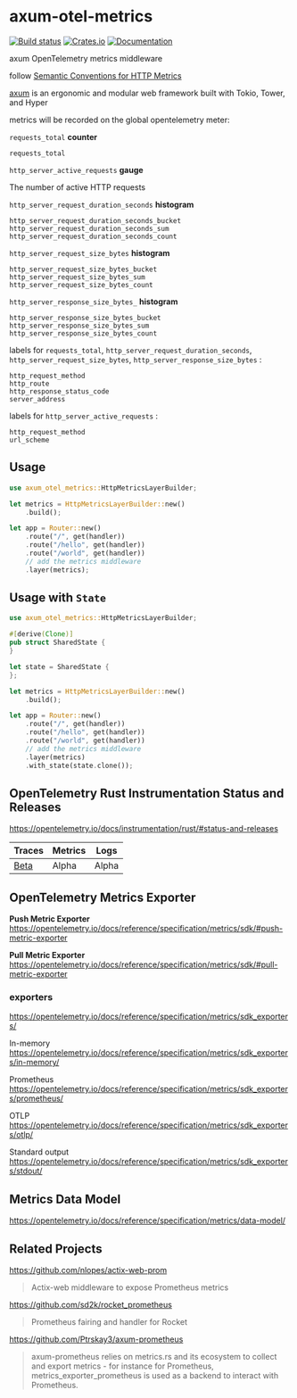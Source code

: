 # axum-otel-metrics

[![Build status](https://github.com/ttys3/axum-otel-metrics/actions/workflows/rust.yml/badge.svg?branch=main)](https://github.com/ttys3/axum-otel-metrics/actions/workflows/rust.yml)
[![Crates.io](https://img.shields.io/crates/v/axum-otel-metrics)](https://crates.io/crates/axum-otel-metrics)
[![Documentation](https://docs.rs/axum-otel-metrics/badge.svg)](https://docs.rs/axum-otel-metrics)

axum OpenTelemetry metrics middleware 

follow [Semantic Conventions for HTTP Metrics](https://github.com/open-telemetry/semantic-conventions/blob/main/docs/http/http-metrics.md)

[axum](https://github.com/tokio-rs/axum) is an ergonomic and modular web framework built with Tokio, Tower, and Hyper

metrics will be recorded on the global opentelemetry meter:


`requests_total` **counter**

```
requests_total
```

`http_server_active_requests` **gauge**

The number of active HTTP requests

`http_server_request_duration_seconds` **histogram**
```
http_server_request_duration_seconds_bucket
http_server_request_duration_seconds_sum
http_server_request_duration_seconds_count
```

`http_server_request_size_bytes` **histogram**
```
http_server_request_size_bytes_bucket
http_server_request_size_bytes_sum
http_server_request_size_bytes_count
```

`http_server_response_size_bytes_` **histogram**
```
http_server_response_size_bytes_bucket
http_server_response_size_bytes_sum
http_server_response_size_bytes_count
```

labels for `requests_total`,
`http_server_request_duration_seconds`, `http_server_request_size_bytes`,
`http_server_response_size_bytes` :

```
http_request_method
http_route
http_response_status_code
server_address
```

labels for `http_server_active_requests` :

```
http_request_method
url_scheme
```


## Usage

```rust
use axum_otel_metrics::HttpMetricsLayerBuilder;

let metrics = HttpMetricsLayerBuilder::new()
    .build();

let app = Router::new()
    .route("/", get(handler))
    .route("/hello", get(handler))
    .route("/world", get(handler))
    // add the metrics middleware
    .layer(metrics);
```

## Usage with `State`

```rust
use axum_otel_metrics::HttpMetricsLayerBuilder;

#[derive(Clone)]
pub struct SharedState {
}

let state = SharedState {
};

let metrics = HttpMetricsLayerBuilder::new()
    .build();

let app = Router::new()
    .route("/", get(handler))
    .route("/hello", get(handler))
    .route("/world", get(handler))
    // add the metrics middleware
    .layer(metrics)
    .with_state(state.clone());
```

## OpenTelemetry Rust Instrumentation Status and Releases

https://opentelemetry.io/docs/instrumentation/rust/#status-and-releases

| Traces                                                                                           | Metrics | Logs                |
|--------------------------------------------------------------------------------------------------|---------|---------------------|
| [Beta](https://opentelemetry.io/docs/reference/specification/versioning-and-stability/#stable) | Alpha   | Alpha |

## OpenTelemetry Metrics Exporter

**Push Metric Exporter** https://opentelemetry.io/docs/reference/specification/metrics/sdk/#push-metric-exporter

**Pull Metric Exporter** https://opentelemetry.io/docs/reference/specification/metrics/sdk/#pull-metric-exporter


### exporters

https://opentelemetry.io/docs/reference/specification/metrics/sdk_exporters/

In-memory https://opentelemetry.io/docs/reference/specification/metrics/sdk_exporters/in-memory/

Prometheus https://opentelemetry.io/docs/reference/specification/metrics/sdk_exporters/prometheus/

OTLP https://opentelemetry.io/docs/reference/specification/metrics/sdk_exporters/otlp/

Standard output https://opentelemetry.io/docs/reference/specification/metrics/sdk_exporters/stdout/

## Metrics Data Model

https://opentelemetry.io/docs/reference/specification/metrics/data-model/


## Related Projects

https://github.com/nlopes/actix-web-prom
> Actix-web middleware to expose Prometheus metrics

https://github.com/sd2k/rocket_prometheus
> Prometheus fairing and handler for Rocket

https://github.com/Ptrskay3/axum-prometheus
> axum-prometheus relies on metrics.rs and its ecosystem to collect and export metrics - for instance for Prometheus, metrics_exporter_prometheus is used as a backend to interact with Prometheus.
